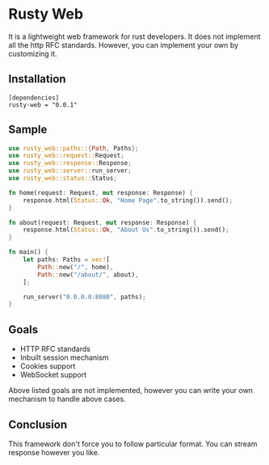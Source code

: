 # Rusty Web

It is a lightweight web framework for rust developers.
It does not implement all the http RFC standards. However, you can implement your own by customizing it.

## Installation

```
[dependencies]
rusty-web = "0.0.1"
```

## Sample

```rust
use rusty_web::paths::{Path, Paths};
use rusty_web::request::Request;
use rusty_web::response::Response;
use rusty_web::server::run_server;
use rusty_web::status::Status;

fn home(request: Request, mut response: Response) {
    response.html(Status::Ok, "Home Page".to_string()).send();
}

fn about(request: Request, mut response: Response) {
    response.html(Status::Ok, "About Us".to_string()).send();
}

fn main() {
    let paths: Paths = vec![
        Path::new("/", home),
        Path::new("/about/", about),
    ];

    run_server("0.0.0.0:8080", paths);
}
```

## Goals

- HTTP RFC standards
- Inbuilt session mechanism
- Cookies support
- WebSocket support

Above listed goals are not implemented, however you can write your own mechanism to handle above cases.

## Conclusion

This framework don't force you to follow particular format. You can stream response however you like.
